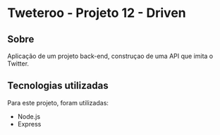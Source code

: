 # Tweteroo - Projeto 12 - Driven

## Sobre
Aplicação de um projeto back-end, construçao de uma API que imita o Twitter.

## Tecnologias utilizadas
Para este projeto, foram utilizadas:

- Node.js
- Express
